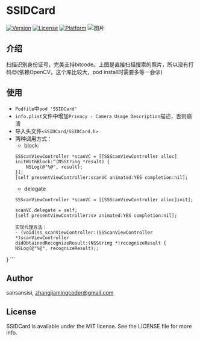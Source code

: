 # SSIDCard

[![Version](https://img.shields.io/cocoapods/v/SSIDCard.svg?style=flat)](https://cocoapods.org/pods/SSIDCard)
[![License](https://img.shields.io/cocoapods/l/SSIDCard.svg?style=flat)](https://cocoapods.org/pods/SSIDCard)
[![Platform](https://img.shields.io/cocoapods/p/SSIDCard.svg?style=flat)](https://cocoapods.org/pods/SSIDCard)
![图片](http://oarzzvu0u.bkt.clouddn.com/idcard.gif)

## 介绍
扫描识别身份证号，完美支持bitcode。上图是直接扫描搜索的照片，所以没有打码😊(依赖OpenCV，这个库比较大，pod install时需要多等一会😜)

## 使用
- `Podfile`中`pod 'SSIDCard'`
- `info.plist`文件中增加`Privacy - Camera Usage Description`描述，否则崩溃
- 导入头文件`<SSIDCard/SSIDCard.h>`
- 两种调用方式：
	- block:
	```
	SSScanViewController *scanVC = [[SSScanViewController alloc] 
	initWithBlock:^(NSString *result) {
		NSLog(@"%@", result);
	}];
	[self presentViewController:scanVC animated:YES completion:nil];
	```
	- delegate
	```
	SSScanViewController *scanVC = [[SSScanViewController alloc]init];
	
	scanVC.delegate = self;
	[self presentViewController:sv animated:YES completion:nil];
	
	实现代理方法：
	- (void)ss_scanViewController:(SSScanViewController *)scanViewController
   didObtainedRecognizeResult:(NSString *)recognizeResult {
	NSLog(@"%@", recognizeResult);;
}
	```

## Author

sansansisi, zhangjiamingcoder@gmail.com

## License

SSIDCard is available under the MIT license. See the LICENSE file for more info.
